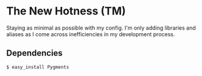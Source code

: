 # The New Hotness (TM)

Staying as minimal as possible with my config. I'm only adding libraries and aliases as I come across inefficiencies in my development process.

## Dependencies

`$ easy_install Pygments`

